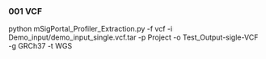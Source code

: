 ### 001 VCF
python mSigPortal_Profiler_Extraction.py -f vcf -i Demo_input/demo_input_single.vcf.tar -p Project -o Test_Output-sigle-VCF -g GRCh37 -t WGS
